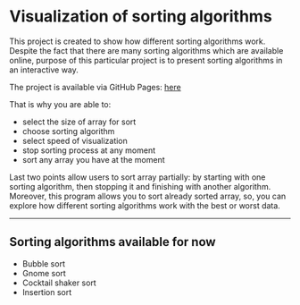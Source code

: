 # Visualization of sorting algorithms
This project is created to show how different sorting algorithms work. Despite the fact that there are many sorting algorithms which are available online, purpose of this particular project is to present sorting algorithms in an  interactive way. 

The project is available via GitHub Pages: [here](https://gkkryuchkov.github.io/sort_vizualization/)

That is why you are able to:
 - select the size of array for sort
 - choose sorting algorithm
 - select speed of visualization
 - stop sorting process at any moment 
 - sort any array you have at the moment

Last two points allow users to sort array partially: by starting with one sorting algorithm, then stopping it and finishing with another algorithm. Moreover, this program allows you to sort already sorted array, so, you can explore how different sorting algorithms work with the best or worst data.

---
## Sorting algorithms available for now
 - Bubble sort
 - Gnome sort
 - Cocktail shaker sort
 - Insertion sort

